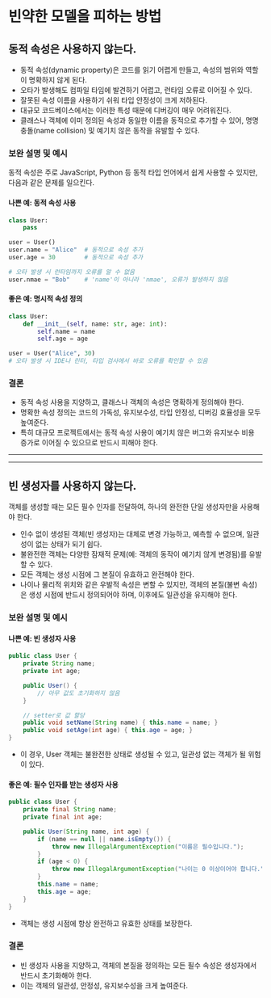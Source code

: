 # 빈약한 모델을 피하는 방법

## 동적 속성은 사용하지 않는다.

- 동적 속성(dynamic property)은 코드를 읽기 어렵게 만들고, 속성의 범위와 역할이 명확하지 않게 된다.
- 오타가 발생해도 컴파일 타임에 발견하기 어렵고, 런타임 오류로 이어질 수 있다.
- 잘못된 속성 이름을 사용하기 쉬워 타입 안정성이 크게 저하된다.
- 대규모 코드베이스에서는 이러한 특성 때문에 디버깅이 매우 어려워진다.
- 클래스나 객체에 이미 정의된 속성과 동일한 이름을 동적으로 추가할 수 있어, 명명 충돌(name collision) 및 예기치 않은 동작을 유발할 수 있다.

### 보완 설명 및 예시

동적 속성은 주로 JavaScript, Python 등 동적 타입 언어에서 쉽게 사용할 수 있지만, 다음과 같은 문제를 일으킨다.

#### 나쁜 예: 동적 속성 사용

```python
class User:
    pass

user = User()
user.name = "Alice"  # 동적으로 속성 추가
user.age = 30        # 동적으로 속성 추가

# 오타 발생 시 런타임까지 오류를 알 수 없음
user.nmae = "Bob"    # 'name'이 아니라 'nmae', 오류가 발생하지 않음
```

#### 좋은 예: 명시적 속성 정의

```python
class User:
    def __init__(self, name: str, age: int):
        self.name = name
        self.age = age

user = User("Alice", 30)
# 오타 발생 시 IDE나 린터, 타입 검사에서 바로 오류를 확인할 수 있음
```

### 결론

- 동적 속성 사용을 지양하고, 클래스나 객체의 속성은 명확하게 정의해야 한다.
- 명확한 속성 정의는 코드의 가독성, 유지보수성, 타입 안정성, 디버깅 효율성을 모두 높여준다.
- 특히 대규모 프로젝트에서는 동적 속성 사용이 예기치 않은 버그와 유지보수 비용 증가로 이어질 수 있으므로 반드시 피해야 한다.

---
---

## 빈 생성자를 사용하지 않는다.

객체를 생성할 때는 모든 필수 인자를 전달하여, 하나의 완전한 단일 생성자만을 사용해야 한다.

- 인수 없이 생성된 객체(빈 생성자)는 대체로 변경 가능하고, 예측할 수 없으며, 일관성이 없는 상태가 되기 쉽다.
- 불완전한 객체는 다양한 잠재적 문제(예: 객체의 동작이 예기치 않게 변경됨)를 유발할 수 있다.
- 모든 객체는 생성 시점에 그 본질이 유효하고 완전해야 한다.
- 나이나 물리적 위치와 같은 우발적 속성은 변할 수 있지만, 객체의 본질(불변 속성)은 생성 시점에 반드시 정의되어야 하며, 이후에도 일관성을 유지해야 한다.

### 보완 설명 및 예시

#### 나쁜 예: 빈 생성자 사용

```java
public class User {
    private String name;
    private int age;

    public User() {
        // 아무 값도 초기화하지 않음
    }

    // setter로 값 할당
    public void setName(String name) { this.name = name; }
    public void setAge(int age) { this.age = age; }
}
```
- 이 경우, User 객체는 불완전한 상태로 생성될 수 있고, 일관성 없는 객체가 될 위험이 있다.

#### 좋은 예: 필수 인자를 받는 생성자 사용

```java
public class User {
    private final String name;
    private final int age;

    public User(String name, int age) {
        if (name == null || name.isEmpty()) {
            throw new IllegalArgumentException("이름은 필수입니다.");
        }
        if (age < 0) {
            throw new IllegalArgumentException("나이는 0 이상이어야 합니다.");
        }
        this.name = name;
        this.age = age;
    }
}
```
- 객체는 생성 시점에 항상 완전하고 유효한 상태를 보장한다.

### 결론

- 빈 생성자 사용을 지양하고, 객체의 본질을 정의하는 모든 필수 속성은 생성자에서 반드시 초기화해야 한다.
- 이는 객체의 일관성, 안정성, 유지보수성을 크게 높여준다.
